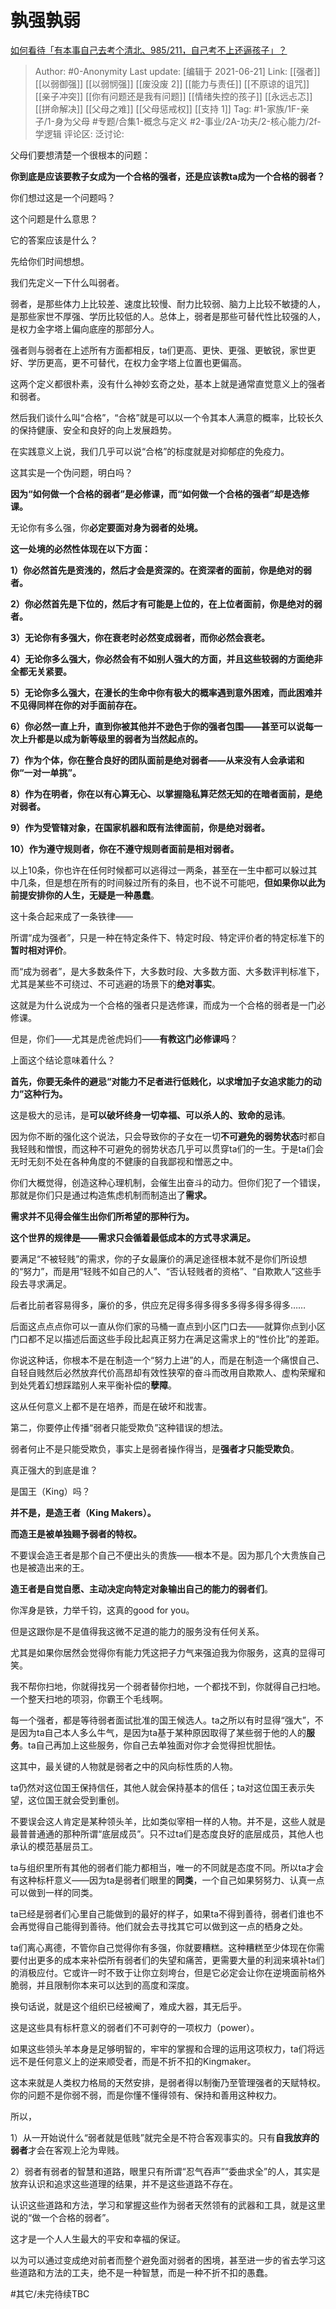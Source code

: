 # 孰强孰弱
[如何看待「有本事自己去考个清北、985/211，自己考不上还逼孩子」？](https://www.zhihu.com/question/459262911/answer/1895440808)

> Author: #0-Anonymity
> Last update: [编辑于 2021-06-21]
> Link: [[强者]] [[以弱御强]] [[以弱悯强]] [[废没废 2]] [[能力与责任]] [[不原谅的诅咒]] [[亲子冲突]] [[你有问题还是我有问题]] [[情绪失控的孩子]] [[永远忐忑]] [[拼命解决]] [[父母之难]] [[父母惩戒权]] [[支持 1]]
> Tag: #1-家族/1F-亲子/1-身为父母 #专题/合集1-概念与定义 #2-事业/2A-功夫/2-核心能力/2f-学逻辑
> 评论区:
> 泛讨论:

父母们要想清楚一个很根本的问题：

**你到底是应该要教子女成为一个合格的强者，还是应该教ta成为一个合格的弱者？**

你们想过这是一个问题吗？

这个问题是什么意思？

它的答案应该是什么？

先给你们时间想想。

我们先定义一下什么叫弱者。

弱者，是那些体力上比较差、速度比较慢、耐力比较弱、脑力上比较不敏捷的人，是那些家世不厚强、学历比较低的人。总体上，弱者是那些可替代性比较强的人，是权力金字塔上偏向底座的那部分人。

强者则与弱者在上述所有方面都相反，ta们更高、更快、更强、更敏锐，家世更好、学历更高，更不可替代，在权力金字塔上位置也更偏高。

这两个定义都很朴素，没有什么神妙玄奇之处，基本上就是通常直觉意义上的强者和弱者。

然后我们谈什么叫“合格”，“合格”就是可以以一个令其本人满意的概率，比较长久的保持健康、安全和良好的向上发展趋势。

在实践意义上说，我们几乎可以说“合格”的标度就是对抑郁症的免疫力。

这其实是一个伪问题，明白吗？

**因为“如何做一个合格的弱者”是必修课，而“如何做一个合格的强者”却是选修课。**

无论你有多么强，你**必定要面对身为弱者的处境。**

**这一处境的必然性体现在以下方面：**

**1）你必然首先是资浅的，然后才会是资深的。在资深者的面前，你是绝对的弱者。**

**2）你必然首先是下位的，然后才有可能是上位的，在上位者面前，你是绝对的弱者。**

**3）无论你有多强大，你在衰老时必然变成弱者，而你必然会衰老。**

**4）无论你多么强大，你必然会有不如别人强大的方面，并且这些较弱的方面绝非全都无关紧要。**

**5）无论你多么强大，在漫长的生命中你有极大的概率遇到意外困难，而此困难并不见得同样在你的对手面前存在。**

**6）你必然一直上升，直到你被其他并不逊色于你的强者包围——甚至可以说每一次上升都是以成为新等级里的弱者为当然起点的。**

**7）作为个体，你在整合良好的团队面前是绝对弱者——从来没有人会承诺和你“一对一单挑”。**

**8）作为在明者，你在以有心算无心、以掌握隐私算茫然无知的在暗者面前，是绝对弱者。**

**9）作为受管辖对象，在国家机器和既有法律面前，你是绝对弱者。**

**10）作为遵守规则者，你在不遵守规则者面前是相对弱者。**

以上10条，你也许在任何时候都可以逃得过一两条，甚至在一生中都可以躲过其中几条，但是想在所有的时间躲过所有的条目，也不说不可能吧，**但如果你以此为前提安排你的人生，无疑是一种愚蠢**。

这十条合起来成了一条铁律——

所谓“成为强者”，只是一种在特定条件下、特定时段、特定评价者的特定标准下的**暂时相对评价**。

而“成为弱者”，是大多数条件下，大多数时段、大多数方面、大多数评判标准下，尤其是某些不可绕过、不可逃避的场景下的**绝对事实**。

这就是为什么说成为一个合格的强者只是选修课，而成为一个合格的弱者是一门必修课。

但是，你们——尤其是虎爸虎妈们——**有教这门必修课吗**？

上面这个结论意味着什么？

**首先，你要无条件的避忌“对能力不足者进行低贱化，以求增加子女追求能力的动力”这种行为。**

这是极大的忌讳，是**可以破坏终身一切幸福、可以杀人的、致命的忌讳**。

因为你不断的强化这个说法，只会导致你的子女在一切**不可避免的弱势状态**时都自我轻贱和憎恨，而这种不可避免的弱势状态几乎可以贯穿ta们的一生。于是ta们会无时无刻不处在各种角度的不健康的自我鄙视和憎恶之中。

你们大概觉得，创造这种心理机制，会催生出奋斗的动力。但你们犯了一个错误，那就是你们只是通过构造焦虑机制而制造出了**需求。**

**需求并不见得会催生出你们所希望的那种行为。**

**这个世界的规律是——需求只会循着最低成本的方式寻求满足。**

要满足“不被轻贱”的需求，你的子女最廉价的满足途径根本就不是你们所设想的“努力”，而是用“轻贱不如自己的人”、“否认轻贱者的资格”、“自欺欺人”这些手段去寻求满足。

后者比前者容易得多，廉价的多，供应充足得多得多得多多得多得多得多……

后面这点点点你可以一直从你们家的马桶一直点到小区门口去——就算你点到小区门口都不足以描述后面这些手段比起真正努力在满足这需求上的“性价比”的差距。

你说这种话，你根本不是在制造一个“努力上进”的人，而是在制造一个痛恨自己、自轻自贱然后必然放弃代价高昂却有效性狭窄的奋斗而改用自欺欺人、虚构荣耀和到处凭着幻想踩踏别人来平衡补偿的**孽障**。

这从任何意义上都不是在培养，而是在破坏和戕害。

第二，你要停止传播“弱者只能受欺负”这种错误的想法。

弱者何止不是只能受欺负，事实上是弱者操作得当，是**强者才只能受欺负**。

真正强大的到底是谁？

是国王（King）吗？

**并不是，是造王者（King Makers）。**

**而造王是被单独赐予弱者的特权。**

不要误会造王者是那个自己不便出头的贵族——根本不是。因为那几个大贵族自己也是被造出来的王。

**造王者是自觉自愿、主动决定向特定对象输出自己的能力的弱者们**。

你浑身是铁，力举千钧，这真的good for you。

但是这跟你是不是值得我这微不足道的能力的服务没有任何关系。

尤其是如果你居然会觉得你有能力凭这把子力气来强迫我为你服务，这真的显得可笑。

我不帮你扫地，你就得找另一个弱者替你扫地，一个都找不到，你就得自己扫地。一个整天扫地的项羽，你霸王个毛线啊。

每一个强者，都是等待弱者面试批准的国王候选人。ta之所以有时显得“强大”，不是因为ta自己本人多么牛气，是因为ta基于某种原因取得了某些弱于他的人的**服务**。ta自己再加上这些服务，你自己去单独面对你才会觉得担忧胆怯。

这其中，最关键的人物就是弱者之中的风向标性质的人物。

ta仍然对这位国王保持信任，其他人就会保持基本的信任；ta对这位国王表示失望，这位国王就会受到重创。

不要误会这人肯定是某种领头羊，比如类似宰相一样的人物。并不是，这些人就是最普普通通的那种所谓“底层成员”。只不过ta们是态度良好的底层成员，其他人也承认的模范基层员工。

ta与组织里所有其他的弱者们能力都相当，唯一的不同就是态度不同。所以ta才会有这种标杆意义——因为ta是弱者们眼里的**同类**，一个自己如果努努力、认真一点可以做到一样的同类。

ta已经是弱者们心里自己能做到的最好的样子，如果ta不得到善待，弱者们谁也不会再觉得自己能得到善待。他们就会去寻找其它可以做到这一点的栖身之处。

ta们离心离德，不管你自己觉得你有多强，你就要糟糕。这种糟糕至少体现在你需要付出更多的成本来补偿所有弱者们的失望和痛苦，更需要大量的利润来填补ta们的消极应付。它或许一时不致于让你立刻垮台，但是它必定会让你在逆境面前格外脆弱，并且限制你本来可以达到的高度和深度。

换句话说，就是这个组织已经被阉了，难成大器，其无后乎。

这是这些具有标杆意义的弱者们不可剥夺的一项权力（power）。

如果这些领头羊本身是足够明智的，牢牢的掌握和合理的运用这项权力，ta们将远远不是任何意义上的逆来顺受者，而是不折不扣的Kingmaker。

这本来就是人类权力格局的天然安排，是弱者得以制衡乃至管理强者的天赋特权。你的问题不是你弱不弱，而是你懂不懂得领有、保持和善用这种权力。

所以，

1）从一开始说什么“弱者就是低贱”就完全是不符合客观事实的。只有**自我放弃的弱者**才会在客观上沦为卑贱。

2）弱者有弱者的智慧和道路，眼里只有所谓“忍气吞声”“委曲求全”的人，其实是放弃认识和追求这些道理的结果，并不是这些道路不存在。

认识这些道路和方法，学习和掌握这些作为弱者天然领有的武器和工具，就是这里说的“做一个合格的弱者”。

这才是一个人人生最大的平安和幸福的保证。

以为可以通过变成绝对前者而整个避免面对弱者的困境，甚至进一步的省去学习这些道路和方法的工夫，绝不是一种智慧，而是一种不折不扣的愚蠢。

#其它/未完待续TBC
